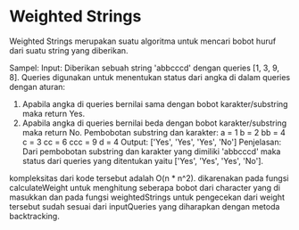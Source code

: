 # Weighted Strings

Weighted Strings merupakan suatu algoritma untuk mencari bobot huruf dari suatu string yang diberikan. 

Sampel:
Input:
Diberikan sebuah string 'abbcccd' dengan queries [1, 3, 9, 8]. Queries digunakan untuk menentukan status dari angka di dalam queries dengan aturan:
1. Apabila angka di queries bernilai sama dengan bobot karakter/substring maka return Yes.
2. Apabila angka di queries bernilai beda dengan bobot karakter/substring maka return No.
Pembobotan substring dan karakter:
a = 1
b = 2
bb = 4
c = 3
cc = 6
ccc = 9
d = 4 
Output: ['Yes', 'Yes', 'Yes', 'No']
Penjelasan: Dari pembobotan substring dan karakter yang dimiliki 'abbcccd' maka status dari queries yang ditentukan yaitu ['Yes', 'Yes', 'Yes', 'No']. 

kompleksitas dari kode tersebut adalah O(n * n^2). dikarenakan pada fungsi calculateWeight untuk menghitung seberapa bobot dari character yang di masukkan dan pada fungsi weightedStrings untuk pengecekan dari weight tersebut sudah sesuai dari inputQueries yang diharapkan dengan metoda backtracking.
